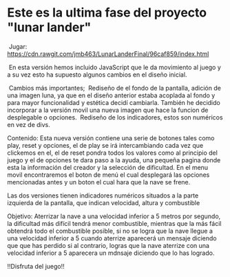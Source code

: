 # Este es la ultima fase del proyecto "lunar lander"
  Jugar: https://cdn.rawgit.com/jmb463/LunarLanderFinal/96caf859/index.html
  
  En esta versión hemos incluido JavaScript que le da movimiento al juego y a su vez esto ha supuesto algunos cambios en el diseño inicial.
  
  Cambios más importantes;
  Rediseño de el fondo de la pantalla, adición de una imagen luna, ya que en el diseño anterior estaba acoplada al fondo y para mayor funcionalidad y estética decidí cambiarla. También he decidido incorporar a la versión movil una nueva imagen que hace la funcion de desplegable o opciones.
  Rediseño de los indicadores, estos son numéricos en vez de divs.

 Contenido:
 Esta nueva versión contiene una serie de botones tales como play, reset y opciones, el de play se irá intercambiando cada vez que clickemos en el, el de reset pondra todos los valores como al principio del juego y el de opciones te dara paso a la ayuda, una pequeña pagina donde esta la información del creador y la selección de dificultad. En el menu movil encontraremos el boton de menú el cual desplegará las opciones mencionadas antes y un boton el cual hara que la nave se frene.
 
 Las dos versiones tienen indicadores numéricos situados a la parte izquierda de la pantalla, que indican velocidad, altura y combustible
 
 Objetivo: 
 Aterrizar la nave a una velocidad inferior a 5 metros por segundo, la dificultad más difícil tendrá menor combustible, mientras que la más fácil obtendrá todo el combustible posible, si no se logra que la nave llegue a una velocidad inferior a 5 cuando aterrize aparecerá un mensaje diciendo que que has perdido si al contrario, logras que la nave aterrize con una velocidad inferior a 5 aparecera un mdnsaje diciendo que lo has logrado.
 
 !!Disfruta del juego!!
